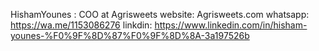 HishamYounes : COO at Agrisweets
website: Agrisweets.com
whatsapp: https://wa.me/1153086276
linkdin: https://www.linkedin.com/in/hisham-younes-%F0%9F%8D%87%F0%9F%8D%8A-3a197526b
